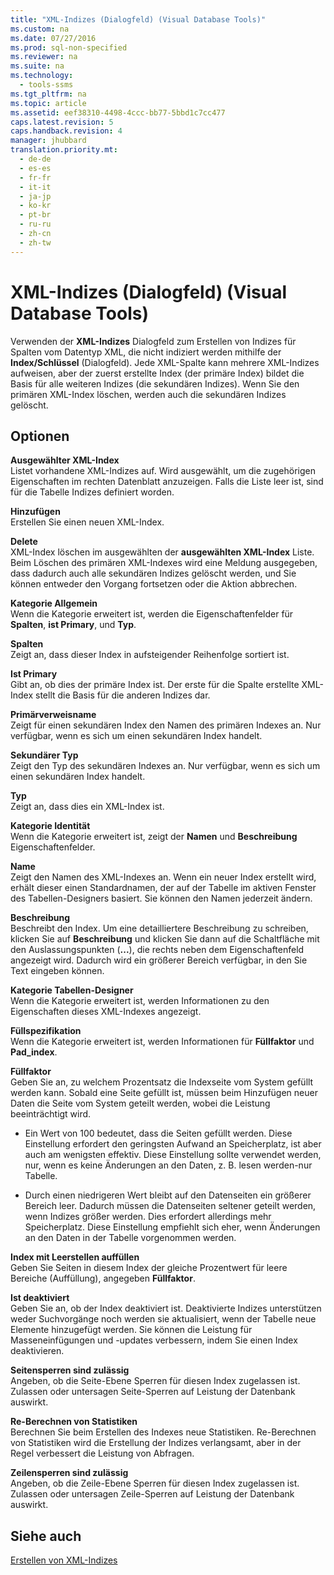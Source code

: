 ```yaml
---
title: "XML-Indizes (Dialogfeld) (Visual Database Tools)"
ms.custom: na
ms.date: 07/27/2016
ms.prod: sql-non-specified
ms.reviewer: na
ms.suite: na
ms.technology: 
  - tools-ssms
ms.tgt_pltfrm: na
ms.topic: article
ms.assetid: eef38310-4498-4ccc-bb77-5bbd1c7cc477
caps.latest.revision: 5
caps.handback.revision: 4
manager: jhubbard
translation.priority.mt: 
  - de-de
  - es-es
  - fr-fr
  - it-it
  - ja-jp
  - ko-kr
  - pt-br
  - ru-ru
  - zh-cn
  - zh-tw
---
```

# XML-Indizes (Dialogfeld) (Visual Database Tools)
Verwenden der **XML-Indizes** Dialogfeld zum Erstellen von Indizes für Spalten vom Datentyp XML, die nicht indiziert werden mithilfe der **Index\/Schlüssel** (Dialogfeld). Jede XML-Spalte kann mehrere XML-Indizes aufweisen, aber der zuerst erstellte Index (der primäre Index) bildet die Basis für alle weiteren Indizes (die sekundären Indizes). Wenn Sie den primären XML-Index löschen, werden auch die sekundären Indizes gelöscht.  
  
## Optionen  
**Ausgewählter XML-Index**  
Listet vorhandene XML-Indizes auf. Wird ausgewählt, um die zugehörigen Eigenschaften im rechten Datenblatt anzuzeigen. Falls die Liste leer ist, sind für die Tabelle Indizes definiert worden.  
  
**Hinzufügen**  
Erstellen Sie einen neuen XML-Index.  
  
**Delete**  
XML-Index löschen im ausgewählten der **ausgewählten XML-Index** Liste. Beim Löschen des primären XML-Indexes wird eine Meldung ausgegeben, dass dadurch auch alle sekundären Indizes gelöscht werden, und Sie können entweder den Vorgang fortsetzen oder die Aktion abbrechen.  
  
**Kategorie Allgemein**  
Wenn die Kategorie erweitert ist, werden die Eigenschaftenfelder für **Spalten**, **ist Primary**, und **Typ**.  
  
**Spalten**  
Zeigt an, dass dieser Index in aufsteigender Reihenfolge sortiert ist.  
  
**Ist Primary**  
Gibt an, ob dies der primäre Index ist. Der erste für die Spalte erstellte XML-Index stellt die Basis für die anderen Indizes dar.  
  
**Primärverweisname**  
Zeigt für einen sekundären Index den Namen des primären Indexes an. Nur verfügbar, wenn es sich um einen sekundären Index handelt.  
  
**Sekundärer Typ**  
Zeigt den Typ des sekundären Indexes an. Nur verfügbar, wenn es sich um einen sekundären Index handelt.  
  
**Typ**  
Zeigt an, dass dies ein XML-Index ist.  
  
**Kategorie Identität**  
Wenn die Kategorie erweitert ist, zeigt der **Namen** und **Beschreibung** Eigenschaftenfelder.  
  
**Name**  
Zeigt den Namen des XML-Indexes an. Wenn ein neuer Index erstellt wird, erhält dieser einen Standardnamen, der auf der Tabelle im aktiven Fenster des Tabellen-Designers basiert. Sie können den Namen jederzeit ändern.  
  
**Beschreibung**  
Beschreibt den Index. Um eine detailliertere Beschreibung zu schreiben, klicken Sie auf **Beschreibung** und klicken Sie dann auf die Schaltfläche mit den Auslassungspunkten (**...**), die rechts neben dem Eigenschaftenfeld angezeigt wird. Dadurch wird ein größerer Bereich verfügbar, in den Sie Text eingeben können.  
  
**Kategorie Tabellen-Designer**  
Wenn die Kategorie erweitert ist, werden Informationen zu den Eigenschaften dieses XML-Indexes angezeigt.  
  
**Füllspezifikation**  
Wenn die Kategorie erweitert ist, werden Informationen für **Füllfaktor** und **Pad_index**.  
  
**Füllfaktor**  
Geben Sie an, zu welchem Prozentsatz die Indexseite vom System gefüllt werden kann. Sobald eine Seite gefüllt ist, müssen beim Hinzufügen neuer Daten die Seite vom System geteilt werden, wobei die Leistung beeinträchtigt wird.  
  
-   Ein Wert von 100 bedeutet, dass die Seiten gefüllt werden. Diese Einstellung erfordert den geringsten Aufwand an Speicherplatz, ist aber auch am wenigsten effektiv. Diese Einstellung sollte verwendet werden, nur, wenn es keine Änderungen an den Daten, z. B. lesen werden\-nur Tabelle.  
  
-   Durch einen niedrigeren Wert bleibt auf den Datenseiten ein größerer Bereich leer. Dadurch müssen die Datenseiten seltener geteilt werden, wenn Indizes größer werden. Dies erfordert allerdings mehr Speicherplatz. Diese Einstellung empfiehlt sich eher, wenn Änderungen an den Daten in der Tabelle vorgenommen werden.  
  
**Index mit Leerstellen auffüllen**  
Geben Sie Seiten in diesem Index der gleiche Prozentwert für leere Bereiche (Auffüllung), angegeben **Füllfaktor**.  
  
**Ist deaktiviert**  
Geben Sie an, ob der Index deaktiviert ist. Deaktivierte Indizes unterstützen weder Suchvorgänge noch werden sie aktualisiert, wenn der Tabelle neue Elemente hinzugefügt werden. Sie können die Leistung für Masseneinfügungen und -updates verbessern, indem Sie einen Index deaktivieren.  
  
**Seitensperren sind zulässig**  
Angeben, ob die Seite\-Ebene Sperren für diesen Index zugelassen ist. Zulassen oder untersagen Seite\-Sperren auf Leistung der Datenbank auswirkt.  
  
**Re\-Berechnen von Statistiken**  
Berechnen Sie beim Erstellen des Indexes neue Statistiken. Re\-Berechnen von Statistiken wird die Erstellung der Indizes verlangsamt, aber in der Regel verbessert die Leistung von Abfragen.  
  
**Zeilensperren sind zulässig**  
Angeben, ob die Zeile\-Ebene Sperren für diesen Index zugelassen ist. Zulassen oder untersagen Zeile\-Sperren auf Leistung der Datenbank auswirkt.  
  
## Siehe auch  
[Erstellen von XML-Indizes](assetId:///6ecac598-355d-4408-baf7-1b2e8d4cf7c1)  
  
